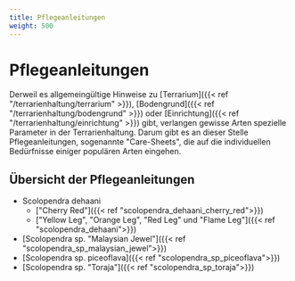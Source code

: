 ```yaml
--- 
title: Pflegeanleitungen
weight: 500
---
```


# Pflegeanleitungen

Derweil es allgemeingültige Hinweise zu [Terrarium]({{< ref "/terrarienhaltung/terrarium" >}}), [Bodengrund]({{< ref "/terrarienhaltung/bodengrund" >}}) oder [Einrichtung]({{< ref "/terrarienhaltung/einrichtung" >}}) gibt, verlangen gewisse Arten spezielle Parameter in der Terrarienhaltung. Darum gibt es an dieser Stelle Pflegeanleitungen, sogenannte "Care-Sheets", die auf die individuellen Bedürfnisse einiger populären Arten eingehen.

## Übersicht der Pflegeanleitungen

* Scolopendra dehaani
  * ["Cherry Red"]({{< ref "scolopendra_dehaani_cherry_red">}})
  * ["Yellow Leg", "Orange Leg", "Red Leg" und "Flame Leg"]({{< ref "scolopendra_dehaani">}})
* [Scolopendra sp. "Malaysian Jewel"]({{< ref "scolopendra_sp_malaysian_jewel">}})
* [Scolopendra sp. piceoflava]({{< ref "scolopendra_sp_piceoflava">}})
* [Scolopendra sp. "Toraja"]({{< ref "scolopendra_sp_toraja">}})
